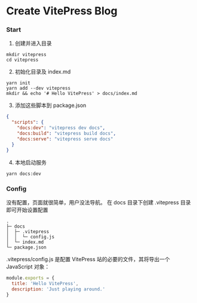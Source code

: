 # Create VitePress Blog
### Start
1. 创建并进入目录
```shell
mkdir vitepress
cd vitepress
```
2. 初始化目录及 index.md
```shell
yarn init
yarn add --dev vitepress
mkdir && echo '# Hello VitePress' > docs/index.md
```
3. 添加这些脚本到 package.json
```json
{
  "scripts": {
    "docs:dev": "vitepress dev docs",
    "docs:build": "vitepress build docs",
    "docs:serve": "vitepress serve docs"
  }
}
```
4. 本地启动服务
```shell
yarn docs:dev
```

### Config
没有配置，页面就很简单，用户没法导航。 在 docs 目录下创建 .vitepress 目录即可开始设置配置
```shell
.
├─ docs
│  ├─ .vitepress
│  │  └─ config.js
│  └─ index.md
└─ package.json
```
.vitepress/config.js 是配置 VitePress 站的必要的文件，其将导出一个 JavaScript 对象：
```js
module.exports = {
  title: 'Hello VitePress',
  description: 'Just playing around.'
}
```

